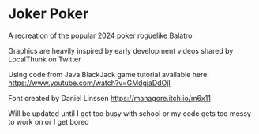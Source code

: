 # Joker Poker
A recreation of the popular 2024 poker roguelike Balatro 

Graphics are heavily inspired by early development videos shared by LocalThunk on Twitter

Using code from Java BlackJack game tutorial available here: https://www.youtube.com/watch?v=GMdgjaDdOjI

Font created by Daniel Linssen https://managore.itch.io/m6x11

Will be updated until I get too busy with school or my code gets too messy to work on or I get bored 